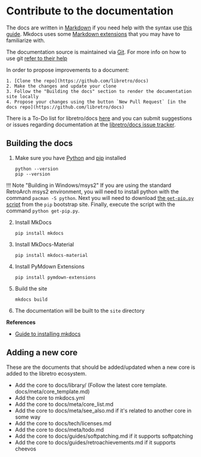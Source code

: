 # Contribute to the documentation

The docs are written in [Markdown](https://en.wikipedia.org/wiki/Markdown) if you need help with the syntax use [this guide](https://guides.github.com/features/mastering-markdown/). Mkdocs uses some [Markdown extensions](http://www.mkdocs.org/user-guide/writing-your-docs/#markdown-extensions) that you may have to familiarize with.

The documentation source is maintained via [Git](https://en.wikipedia.org/wiki/Git). For more info on how to use git [refer to their help](https://help.github.com/)

In order to propose improvements to a document:

    1. [Clone the repo](https://github.com/libretro/docs)
    2. Make the changes and update your clone
    3. Follow the "Building the docs" section to render the documentation site locally
    4. Propose your changes using the button `New Pull Request` [in the docs repo](https://github.com/libretro/docs)

There is a To-Do list for libretro/docs [here](https://docs.libretro.com/meta/todo/) and you can submit suggestions or issues regarding documentation at the [libretro/docs issue tracker](https://github.com/libretro/docs/issues).

## Building the docs

1. Make sure you have [Python](https://www.python.org/) and [pip](https://pip.pypa.io) installed
    ```
    python --version
    pip --version
    ```

!!! Note "Building in Windows/msys2"
    If you are using the standard RetroArch msys2 environment, you will need to install python with the command `pacman -S python`. Next you will need to download [the `get-pip.py` script](https://bootstrap.pypa.io/get-pip.py) from the `pip` bootstrap site. Finally, execute the script with the command `python get-pip.py`.

2. Install MkDocs
    ```
    pip install mkdocs
    ```

3. Install MkDocs-Material
    ```
    pip install mkdocs-material
    ```
	
4. Install PyMdown Extensions
    ```
    pip install pymdown-extensions
    ```	

5. Build the site
    ```
    mkdocs build
    ```

6. The documentation will be built to the `site` directory

**References**

  - [Guide to installing mkdocs ](https://www.mkdocs.org/#installation)
  

## Adding a new core

These are the documents that should be added/updated when a new core is added to the libretro ecosystem.

- Add the core to docs/library/ (Follow the latest core template. docs/meta/core_template.md)
- Add the core to mkdocs.yml
- Add the core to docs/meta/core_list.md
- Add the core to docs/meta/see_also.md if it's related to another core in some way
- Add the core to docs/tech/licenses.md
- Add the core to docs/meta/todo.md
- Add the core to docs/guides/softpatching.md if it supports softpatching
- Add the core to docs/guides/retroachievements.md if it supports cheevos
